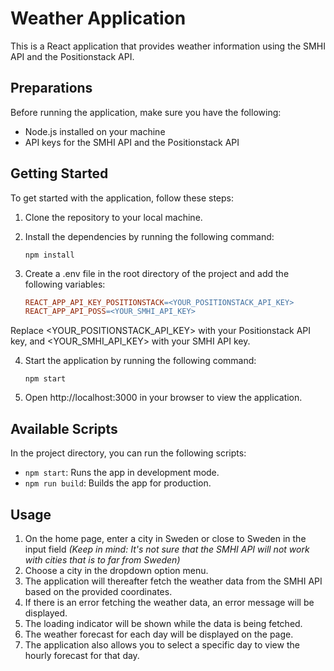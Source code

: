 # Weather Application

This is a React application that provides weather information using the SMHI API and the Positionstack API.

## Preparations

Before running the application, make sure you have the following:

- Node.js installed on your machine
- API keys for the SMHI API and the Positionstack API

## Getting Started

To get started with the application, follow these steps:

1. Clone the repository to your local machine.
2. Install the dependencies by running the following command:

   ```shell
   npm install
   ```
3. Create a .env file in the root directory of the project and add the following variables:

    ```makefile
    REACT_APP_API_KEY_POSITIONSTACK=<YOUR_POSITIONSTACK_API_KEY>
    REACT_APP_API_POSS=<YOUR_SMHI_API_KEY>
    ```
Replace <YOUR_POSITIONSTACK_API_KEY> with your Positionstack API key, and <YOUR_SMHI_API_KEY> with your SMHI API key.

4. Start the application by running the following command:

    ```shell
    npm start
    ```

5. Open http://localhost:3000 in your browser to view the application.

## Available Scripts

In the project directory, you can run the following scripts:
* `npm start`: Runs the app in development mode.
* `npm run build`: Builds the app for production.

## Usage

1. On the home page, enter a city in Sweden or close to Sweden in the input field 
*(Keep in mind: It's not sure that the SMHI API will not work with cities that is to far from Sweden)*
2. Choose a city in the dropdown option menu.
3. The application will thereafter fetch the weather data from the SMHI API based on the provided coordinates.
4. If there is an error fetching the weather data, an error message will be displayed.
5. The loading indicator will be shown while the data is being fetched.
6. The weather forecast for each day will be displayed on the page.
7. The application also allows you to select a specific day to view the hourly forecast for that day.
